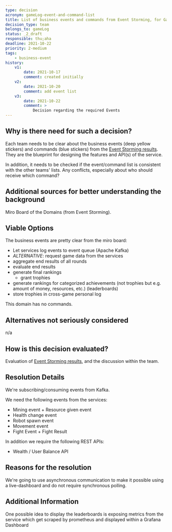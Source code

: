 ```yaml
---
type: decision
acronym: gameLog-event-and-command-list
title: List of business events and commands from Event Storming, for GameLog service
decision_type: team
belongs_to: gameLog
status: _2_draft
responsible: thu;aha
deadline: 2021-10-22
priority: 2-medium
tags: 
    - business-event
history:
    v1:
        date: 2021-10-17
        comment: created initially
    v2:
        date: 2021-10-20
        comment: add event list
    v3:
        date: 2021-10-22
        comment: >
            Decision regarding the required Events
---
```


## Why is there need for such a decision?

Each team needs to be clear about the business events (deep yellow stickers) and commands (blue stickers)
from the [Event Storming results](https://miro.com/app/board/o9J_lsQV7ZA=/). They are the blueprint for 
designing the features and API(s) of the service.

In addition, it needs to be checked if the event/command list is consistent with the other teams' lists.
Any conflicts, especially about who should receive which command?

## Additional sources for better understanding the background

Miro Board of the Domains (from Event Storming).

## Viable Options

The business events are pretty clear from the miro board:
- Let services log events to event queue (Apache Kafka)
- *ALTERNATIVE*: request game data from the services
- aggregate end results of all rounds
- evaluate end results
- generate final rankings
  - grant trophies
- generate rankings for categorized achievements (not trophies but e.g. amount of money, resources, etc.) (leaderboards)
- store trophies in cross-game personal log

This domain has no commands.

## Alternatives not seriously considered

n/a

## How is this decision evaluated?

Evaluation of [Event Storming results](https://miro.com/app/board/o9J_lsQV7ZA=/), and the discussion within the team.
 
## Resolution Details

We're subscribing/consuming events from Kafka. 

We need the following events from the services: 

- Mining event + Resource given event
- Health change event
- Robot spawn event
- Movement event
- Fight Event + Fight Result

In addition we require the following REST APIs: 
- Wealth / User Balance API 

## Reasons for the resolution

We're going to use asynchronous communication to make it possible using a live-dashboard and do not require synchronous polling.

## Additional Information

One possible idea to display the leaderboards is exposing metrics from the service which get scraped by prometheus and displayed within a Grafana Dashboard   